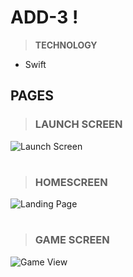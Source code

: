 # **ADD-3 !**

> **TECHNOLOGY**
* Swift

## **PAGES**

> ### **LAUNCH SCREEN**
![Launch Screen](https://github.com/mj-isip23/ADD-3/blob/master/screenshots/Screen%20Shot%2022018-03-24%20at%2010.13.31%20AM.png)

#

> ### **HOMESCREEN**
![Landing Page](https://github.com/mj-isip23/ADD-3/blob/master/screenshots/Screen%20Shot%202018-03-24%20at%2010.12.43%20AM.png) 

#

> ### **GAME SCREEN**
![Game View](https://github.com/mj-isip23/ADD-3/blob/master/screenshots/Screen%20Shot%202018-03-24%20at%2010.13.00%20AM.png) 


